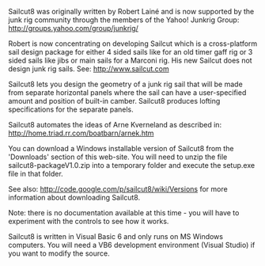 Sailcut8 was originally written by Robert Lainé and is now supported by the junk rig community through the members of the Yahoo! Junkrig Group: http://groups.yahoo.com/group/junkrig/

Robert is now concentrating on developing Sailcut which is a cross-platform sail design package for either 4 sided sails like for an old timer gaff rig or 3 sided sails like jibs or main sails for a Marconi rig.  His new Sailcut does not design junk rig sails.  See: http://www.sailcut.com

Sailcut8 lets you design the geometry of a junk rig sail that will be made from separate horizontal panels where the sail can have a user-specified amount and position of built-in camber. Sailcut8 produces lofting specifications for the separate panels.

Sailcut8 automates the ideas of Arne Kverneland as described in: http://home.triad.rr.com/boatbarn/arnek.htm

You can download a Windows installable version of Sailcut8 from the 'Downloads' section of this web-site.  You will need to unzip the file sailcut8-packageV1.0.zip into a temporary folder and execute the setup.exe file in that folder.

See also: http://code.google.com/p/sailcut8/wiki/Versions for more information about downloading Sailcut8.

Note: there is no documentation available at this time - you will have to experiment with the controls to see how it works.

Sailcut8 is written in Visual Basic 6 and only runs on MS Windows computers.  You will need a VB6 development environment (Visual Studio) if you want to modify the source.